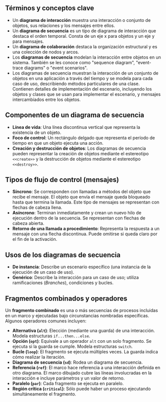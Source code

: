 ## Términos y conceptos clave

- Un **diagrama de interacción** muestra una interacción o conjunto de objetos, sus relaciones y los mensajes entre ellos.
- Un **diagrama de secuencia** es un tipo de diagrama de interacción que destaca el orden temporal. Consta de un eje x para objetos y un eje y para mensajes.
- Un **diagrama de colaboración** destaca la organización estructural y es una colección de nodos y arcos.
- Los **diagramas de secuencia** modelan la interacción entre objetos en un sistema. También se les conoce como "sequence diagram", "event-trace diagrams" o "event scenarios".
- Los diagramas de secuencia muestran la interacción de un conjunto de objetos en una aplicación a través del tiempo y se modela para cada caso de uso, describiendo métodos particulares de una clase. Contienen detalles de implementación del escenario, incluyendo los objetos y clases que se usan para implementar el escenario, y mensajes intercambiados entre los objetos.

## Componentes de un diagrama de secuencia

- **Línea de vida**: Una línea discontinua vertical que representa la existencia de un objeto.
- **Foco de control**: Un rectángulo delgado que representa el período de tiempo en que un objeto ejecuta una acción.
- **Creación y destrucción de objetos**: Los diagramas de secuencia pueden representar la creación de objetos mediante el estereotipo `<<create>>` y la destrucción de objetos mediante el estereotipo `<<destroy>>`.

## Tipos de flujo de control (mensajes)

- **Síncrono**: Se corresponden con llamadas a métodos del objeto que recibe el mensaje. El objeto que envía el mensaje queda bloqueado hasta que termina la llamada. Este tipo de mensajes se representan con flechas de cabeza llena.
- **Asíncrono**: Terminan inmediatamente y crean un nuevo hilo de ejecución dentro de la secuencia. Se representan con flechas de cabeza abierta.
- **Retorno de una llamada a procedimiento**: Representa la respuesta a un mensaje con una flecha discontinua. Puede omitirse si queda claro por el fin de la activación.

## Usos de los diagramas de secuencia

- **De instancia**: Describe un escenario específico (una instancia de la ejecución de un caso de uso).
- **Genérico**: Describe la interacción para un caso de uso; utiliza ramificaciones (*Branches*), condiciones y bucles.

## Fragmentos combinados y operadores

Un **fragmento combinado** es una o más secuencias de procesos incluidas en un marco y ejecutadas bajo circunstancias nombradas específicas. Algunos operadores comunes incluyen:

- **Alternativa (`alt`)**: Elección (mediante una guarda) de una interacción. Modela estructuras `if...then...else`.
- **Opción (`opt`)**: Equivale a un operador `alt` con un solo fragmento. Se ejecuta si la guarda se cumple. Modela estructuras `switch`.
- **Bucle (`loop`)**: El fragmento se ejecuta múltiples veces. La guarda indica cómo realizar la iteración.
- **Diagrama de secuencia (`sd`)**: Rodea un diagrama de secuencia.
- **Referencia (`ref`)**: El marco hace referencia a una interacción definida en otro diagrama. El marco dibujado cubre las líneas involucradas en la interacción e incluye parámetros y un valor de retorno.
- **Paralelo (`par`)**: Cada fragmento se ejecuta en paralelo.
- **Región crítica (`critical`)**: Sólo puede haber un proceso ejecutando simultáneamente el fragmento.
